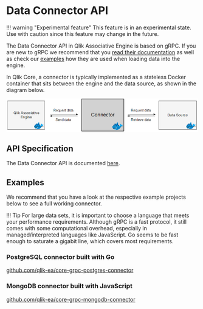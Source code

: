 # Data Connector API

!!! warning "Experimental feature"
    This feature is in an experimental state. Use with caution
    since this feature may change in the future.

The Data Connector API in Qlik Associative Engine is based on gRPC. If you are new
to gRPC we recommend that you [read their documentation](https://grpc.io/docs/) as well
as check our [examples](#examples) how they are used when loading data into the engine.

In Qlik Core, a connector is typically implemented as a stateless Docker container that
sits between the engine and the data source, as shown in the diagram below.

![connector](./data-connector.png)

## API Specification

The Data Connector API is documented [here](./data-connector-api.md).

## Examples

We recommend that you have a look at the respective example projects below to
see a full working connector.

!!! Tip
    For large data sets, it is important to choose a language that meets your performance requirements.
    Although gRPC is a fast protocol, it still comes with some computational overhead, especially in
    managed/interpreted languages like JavaScript.
    Go seems to be fast enough to saturate a gigabit line, which covers most requirements.

### PostgreSQL connector built with Go

[github.com/qlik-ea/core-grpc-postgres-connector](https://github.com/qlik-ea/core-grpc-postgres-connector)

### MongoDB connector built with JavaScript

[github.com/qlik-ea/core-grpc-mongodb-connector](https://github.com/qlik-ea/core-grpc-mongodb-connector)
